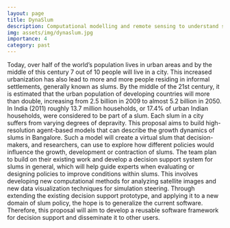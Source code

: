 ```yaml
---
layout: page
title: DynaSlum
description: Computational modelling and remote sensing to understand slum dynamics
img: assets/img/dynaslum.jpg
importance: 4
category: past
---
```

Today, over half of the world’s population lives in urban areas and by the middle of this century 7 out of 10 people will live in a city. This increased urbanization has also lead to more and more people residing in informal settlements, generally known as slums. By the middle of the 21st century, it is estimated that the urban population of developing countries will more than double, increasing from 2.5 billion in 2009 to almost 5.2 billion in 2050. In India (2011) roughly 13.7 million households, or 17.4% of urban Indian households, were considered to be part of a slum. Each slum in a city suffers from varying degrees of depravity. This proposal aims to build high-resolution agent-based models that can describe the growth dynamics of slums in Bangalore. Such a model will create a virtual slum that decision-makers, and researchers, can use to explore how different policies would influence the growth, development or contraction of slums. The team plan to build on their existing work and develop a decision support system for slums in general, which will help guide experts when evaluating or designing policies to improve conditions within slums. This involves developing new computational methods for analyzing satellite images and new data visualization techniques for simulation steering. Through extending the existing decision support prototype, and applying it to a new domain of slum policy, the hope is to generalize the current software. Therefore, this proposal will aim to develop a reusable software framework for decision support and disseminate it to other users.